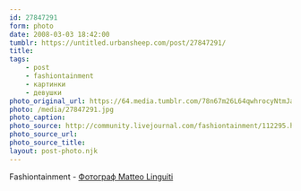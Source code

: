 ```yaml
---
id: 27847291
form: photo
date: 2008-03-03 18:42:00
tumblr: https://untitled.urbansheep.com/post/27847291/
title:
tags:
    - post
    - fashiontainment
    - картинки
    - девушки
photo_original_url: https://64.media.tumblr.com/78n67m26L64qwhrocyNtmJaw_1280.jpg
photo: /media/27847291.jpg
photo_caption: 
photo_source: http://community.livejournal.com/fashiontainment/112295.html
photo_source_url:
photo_source_title:
layout: post-photo.njk
---
```


<p>Fashiontainment - <a href="http://community.livejournal.com/fashiontainment/112295.html">Фотограф Matteo Linguiti</a></p>
